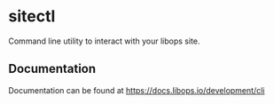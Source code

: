 # sitectl

Command line utility to interact with your libops site.

## Documentation

Documentation can be found at https://docs.libops.io/development/cli
